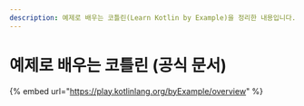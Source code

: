 ```yaml
---
description: 예제로 배우는 코틀린(Learn Kotlin by Example)을 정리한 내용입니다.
---
```


# 예제로 배우는 코틀린 (공식 문서)

{% embed url="https://play.kotlinlang.org/byExample/overview" %}
